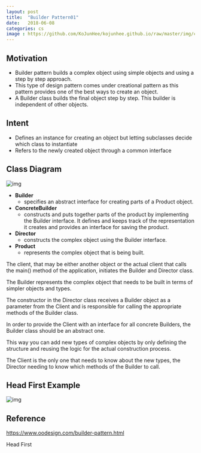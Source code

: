 ```yaml
---
layout: post
title:  "Builder Pattern01"
date:   2018-06-08
categories: cs
image : https://github.com/KoJunHee/kojunhee.github.io/raw/master/img/cs_img.jpg
---
```


## Motivation

- Builder pattern builds a complex object using simple objects and using a step by step approach. 
- This type of design pattern comes under creational pattern as this pattern provides one of the best ways to create an object.
- A Builder class builds the final object step by step. This builder is independent of other objects.

## Intent

- Defines an instance for creating an object but letting subclasses decide which class to instantiate
- Refers to the newly created object through a common interface

## Class Diagram

![img](https://github.com/KoJunHee/kojunhee.github.io/raw/master/img/builderPattern01.png) 

- **Builder** 
  - specifies an abstract interface for creating parts of a Product object.
- **ConcreteBuilder** 
  - constructs and puts together parts of the product by implementing the Builder interface. It defines and keeps track of the representation it creates and provides an interface for saving the product.
- **Director**  
  - constructs the complex object using the Builder interface.
- **Product** 
  - represents the complex object that is being built.

The client, that may be either another object or the actual client that calls the main() method of the application, initiates the Builder and Director class. 

The Builder represents the complex object that needs to be built in terms of simpler objects and types. 

The constructor in the Director class receives a Builder object as a parameter from the Client and is responsible for calling the appropriate methods of the Builder class. 

In order to provide the Client with an interface for all concrete Builders, the Builder class should be an abstract one. 

This way you can add new types of complex objects by only defining the structure and reusing the logic for the actual construction process. 

The Client is the only one that needs to know about the new types, the Director needing to know which methods of the Builder to call.

## Head First Example

![img](https://github.com/KoJunHee/kojunhee.github.io/raw/master/img/builderPattern33.png) 

## Reference

<https://www.oodesign.com/builder-pattern.html>

Head First
